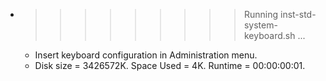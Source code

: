 * >>>>>>>>> Running inst-std-system-keyboard.sh ...
  * Insert keyboard configuration in Administration menu.
  * Disk size = 3426572K. Space Used = 4K. Runtime = 00:00:00:01.
